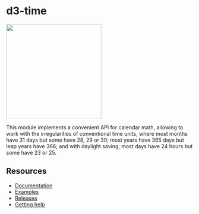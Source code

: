 # d3-time

<a href="https://d3js.org"><img src="https://github.com/d3/d3/raw/main/docs/public/logo.svg" width="256" height="256"></a>

This module implements a convenient API for calendar math, allowing to work with the irregularities of conventional time units, where most months have 31 days but some have 28, 29 or 30; most years have 365 days but leap years have 366; and with daylight saving, most days have 24 hours but some have 23 or 25.

## Resources

- [Documentation](https://d3js.org/d3-time)
- [Examples](https://observablehq.com/collection/@d3/d3-time)
- [Releases](https://github.com/d3/d3-time/releases)
- [Getting help](https://d3js.org/community)
